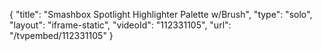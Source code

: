 {
    "title": "Smashbox Spotlight Highlighter Palette w\/Brush",
    "type": "solo",
    "layout": "iframe-static",
    "videoId": "112331105",
    "url": "\/tvpembed\/112331105"
}